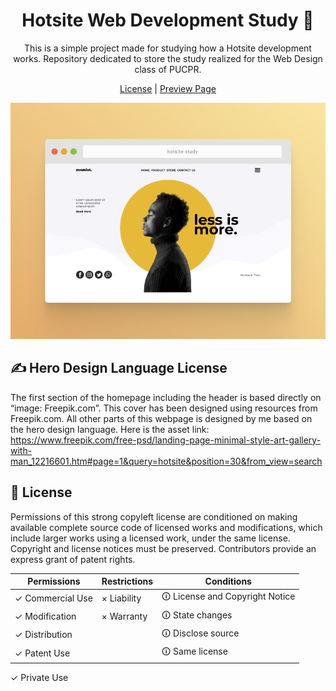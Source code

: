 <h1 align="center">Hotsite Web Development Study 🔖</h1>

<p align="center">
  This is a simple project made for studying how a Hotsite development works. Repository dedicated to store the study realized for the Web Design class of PUCPR.
</p>

<p align="center">
  <a href="./LICENSE">License</a> | <a href="https://naughty-mahavira-30497a.netlify.app/">Preview Page</a>
</p>

<img src="./sample.png">

## ✍️ Hero Design Language License

The first section of the homepage including the header is based directly on “image: Freepik.com”. This cover has been designed using resources from Freepik.com. All other parts of this webpage is designed by me based on the hero design language. Here is the asset link: https://www.freepik.com/free-psd/landing-page-minimal-style-art-gallery-with-man_12216601.htm#page=1&query=hotsite&position=30&from_view=search

## 📄 License

Permissions of this strong copyleft license are conditioned on making available complete source code of licensed works and modifications, which include larger works using a licensed work, under the same license. Copyright and license notices must be preserved. Contributors provide an express grant of patent rights.

| Permissions | Restrictions | Conditions
| --- | --- | --- 
&check; Commercial Use | &times; Liability | &#x1f6c8; License and Copyright Notice
&check; Modification   | &times; Warranty | &#x1f6c8; State changes
&check; Distribution |  | &#x1f6c8; Disclose source
&check; Patent Use |  | &#x1f6c8; Same license
&check; Private Use
